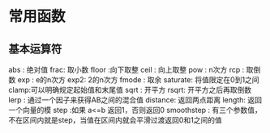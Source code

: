 # 常用函数

## 基本运算符

abs : 绝对值 
frac: 取小数
floor :向下取整
ceil : 向上取整
pow : n次方
rcp : 取倒数
exp : e的n次方
exp2: 2的n次方
fmode : 取余
saturate: 将值限定在0到1之间
clamp:可以明确规定起始值和末尾值
sqrt : 开平方
rsqrt: 开平方之后再取倒数
lerp : 通过一个因子来获得AB之间的混合值
distance: 返回两点距离
length: 返回一个向量的模
step :如果 a<=b 返回1，否则返回0
smoothstep : 有三个参数值，不在区间内就是step，当值在区间内就会平滑过渡返回0和1之间的值
